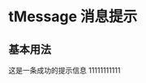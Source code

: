 # tMessage 消息提示

## 基本用法
<tMessage type="success">这是一条成功的提示信息</tMessage>
<tMessage type="info">11111111111</tMessage>



<script setup> 
    import tMessage from '../../packages/message/index.vue'
</script>